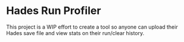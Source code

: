 # Hades Run Profiler

This project is a WIP effort to create a tool so anyone can upload their Hades save file and view stats on their run/clear history.

